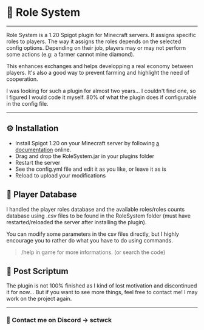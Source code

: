 # 💼 Role System

---

Role System is a 1.20 Spigot plugin for Minecraft servers. It assigns specific roles to players. The way it assigns the roles depends on the selected config options. Depending on their job, players may or may not perform some actions (e.g: a farmer cannot mine diamond). 

This enhances exchanges and helps developping a real economy between players. It's also a good way to prevent farming and highlight the need of cooperation.

I was looking for such a plugin for almost two years... I couldn't find one, so I figured I would code it myself. 80% of what the plugin does if configurable in the config file.

---

## ⚙️ Installation

- Install Spigot 1.20 on your Minecraft server by following [a documentation](https://hub.tcno.co/games/minecraft/1.20/server/spigot/) online.
- Drag and drop the RoleSystem.jar in your plugins folder
- Restart the server
- See the config.yml file and edit it as you like, or leave it as is
- Reload to upload your modifications

## 💾 Player Database 

I handled the player roles database and the available roles/roles counts database using .csv files to be found in the RoleSystem folder (must have restarted/reloaded the server after installing the plugin).

You can modify some parameters in the csv files directly, but I highly encourage you to rather do what you have to do using commands. 

> /help in game for more informations. (or search the code)

## 📜 Post Scriptum

The plugin is not 100% finished as I kind of lost motivation and discontinued it for now... But if you want to see more things, feel free to contact me! I may work on the project again.

---

### 📨 Contact me on Discord → sctwck